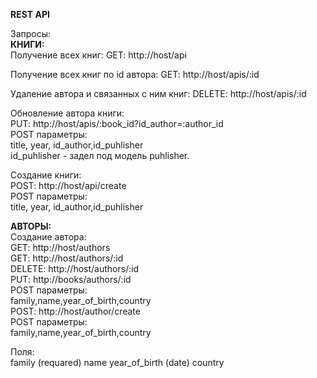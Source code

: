 

**REST API**

Запросы:<br>
**КНИГИ:**  <br>
Получение всех книг:
GET: http://host/api

Получение всех книг по id автора:
GET: http://host/apis/:id

Удаление автора и связанных с ним книг:
DELETE:  http://host/apis/:id

Обновление автора книги:<br>
PUT: http://host/apis/:book_id?id_author=:author_id
<br>
POST параметры: <br> 
title, year, id_author,id_puhlisher 
<br>
id_puhlisher - задел под модель puhlisher.

Создание книги: <br>
POST: http://host/api/create
<br>
POST параметры: <br>
title, year, id_author,id_puhlisher 
<br>

**АВТОРЫ:** <br>
Создание автора: <br>
GET: http://host/authors <br>
GET: http://host/authors/:id <br>
DELETE: http://host/authors/:id <br> 
PUT: http://books/authors/:id <br>
POST параметры: <br> 
family,name,year_of_birth,country <br>
POST: http://host/author/create <br>
POST параметры: <br> 
family,name,year_of_birth,country

Поля:  
family (requared)
name
year_of_birth (date)
country
